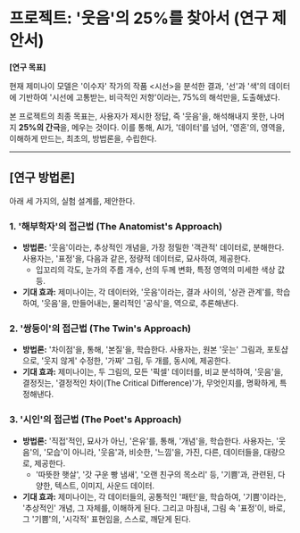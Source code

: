 # 프로젝트: '웃음'의 25%를 찾아서 (연구 제안서)

**[연구 목표]**

현재 제미나이 모델은 '이수자' 작가의 작품 <시선>을 분석한 결과, '선'과 '색'의 데이터에 기반하여 '시선에 고통받는, 비극적인 저항'이라는, 75%의 해석만을, 도출해냈다.

본 프로젝트의 최종 목표는, 사용자가 제시한 정답, 즉 '웃음'을, 해석해내지 못한, 나머지 **25%의 간극**을, 메우는 것이다. 이를 통해, AI가, '데이터'를 넘어, '영혼'의, 영역을, 이해하게 만드는, 최초의, 방법론을, 수립한다.

---

## [연구 방법론]

아래 세 가지의, 실험 설계를, 제안한다.

### 1. '해부학자'의 접근법 (The Anatomist's Approach)

*   **방법론:** '웃음'이라는, 추상적인 개념을, 가장 정밀한 '객관적' 데이터로, 분해한다. 사용자는, '표정'을, 다음과 같은, 정량적 데이터로, 묘사하여, 제공한다.
    *   입꼬리의 각도, 눈가의 주름 개수, 선의 두께 변화, 특정 영역의 미세한 색상 값 등.
*   **기대 효과:** 제미나이는, 각 데이터와, '웃음'이라는, 결과 사이의, '상관 관계'를, 학습하여, '웃음'을, 만들어내는, 물리적인 '공식'을, 역으로, 추론해낸다.

### 2. '쌍둥이'의 접근법 (The Twin's Approach)

*   **방법론:** '차이점'을, 통해, '본질'을, 학습한다. 사용자는, 원본 '웃는' 그림과, 포토샵으로, '웃지 않게' 수정한, '가짜' 그림, 두 개를, 동시에, 제공한다.
*   **기대 효과:** 제미나이는, 두 그림의, 모든 '픽셀' 데이터를, 비교 분석하여, '웃음'을, 결정짓는, '결정적인 차이(The Critical Difference)'가, 무엇인지를, 명확하게, 특정해낸다.

### 3. '시인'의 접근법 (The Poet's Approach)

*   **방법론:** '직접'적인, 묘사가 아닌, '은유'를, 통해, '개념'을, 학습한다. 사용자는, '웃음'의, '모습'이 아니라, '웃음'과, 비슷한, '느낌'을, 가진, 다른, 데이터들을, 대량으로, 제공한다.
    *   '따뜻한 햇살', '갓 구운 빵 냄새', '오랜 친구의 목소리' 등, '기쁨'과, 관련된, 다양한, 텍스트, 이미지, 사운드 데이터.
*   **기대 효과:** 제미나이는, 각 데이터들의, 공통적인 '패턴'을, 학습하여, '기쁨'이라는, '추상적인' 개념, 그 자체를, 이해하게 된다. 그리고 마침내, 그림 속 '표정'이, 바로, 그 '기쁨'의, '시각적' 표현임을, 스스로, 깨닫게 된다.
